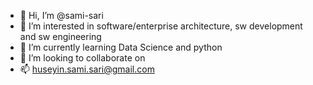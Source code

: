 - 👋 Hi, I’m @sami-sari
- 👀 I’m interested in software/enterprise architecture, sw development and sw engineering
- 🌱 I’m currently learning Data Science and python
- 💞️ I’m looking to collaborate on 
- 📫 huseyin.sami.sari@gmail.com

<!---
sami-sari/sami-sari is a ✨ special ✨ repository because its `README.md` (this file) appears on your GitHub profile.
You can click the Preview link to take a look at your changes.
--->
